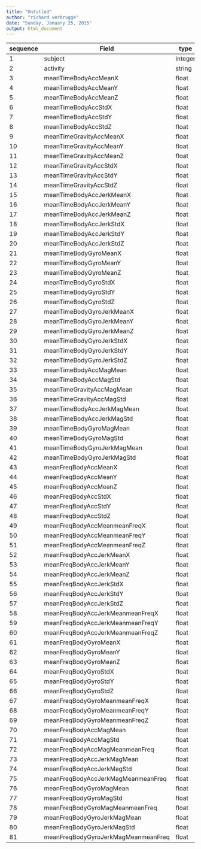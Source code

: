 ```yaml
---
title: "Untitled"
author: "richard verbrugge"
date: "Sunday, January 25, 2015"
output: html_document
---
```


| sequence | Field                               | type    |
|----------|-------------------------------------|---------|
| 1        | subject                             | integer |
| 2        | activity                            | string  |
| 3        | meanTimeBodyAccMeanX                | float   |
| 4        | meanTimeBodyAccMeanY                | float   |
| 5        | meanTimeBodyAccMeanZ                | float   |
| 6        | meanTimeBodyAccStdX                 | float   |
| 7        | meanTimeBodyAccStdY                 | float   |
| 8        | meanTimeBodyAccStdZ                 | float   |
| 9        | meanTimeGravityAccMeanX             | float   |
| 10       | meanTimeGravityAccMeanY             | float   |
| 11       | meanTimeGravityAccMeanZ             | float   |
| 12       | meanTimeGravityAccStdX              | float   |
| 13       | meanTimeGravityAccStdY              | float   |
| 14       | meanTimeGravityAccStdZ              | float   |
| 15       | meanTimeBodyAccJerkMeanX            | float   |
| 16       | meanTimeBodyAccJerkMeanY            | float   |
| 17       | meanTimeBodyAccJerkMeanZ            | float   |
| 18       | meanTimeBodyAccJerkStdX             | float   |
| 19       | meanTimeBodyAccJerkStdY             | float   |
| 20       | meanTimeBodyAccJerkStdZ             | float   |
| 21       | meanTimeBodyGyroMeanX               | float   |
| 22       | meanTimeBodyGyroMeanY               | float   |
| 23       | meanTimeBodyGyroMeanZ               | float   |
| 24       | meanTimeBodyGyroStdX                | float   |
| 25       | meanTimeBodyGyroStdY                | float   |
| 26       | meanTimeBodyGyroStdZ                | float   |
| 27       | meanTimeBodyGyroJerkMeanX           | float   |
| 28       | meanTimeBodyGyroJerkMeanY           | float   |
| 29       | meanTimeBodyGyroJerkMeanZ           | float   |
| 30       | meanTimeBodyGyroJerkStdX            | float   |
| 31       | meanTimeBodyGyroJerkStdY            | float   |
| 32       | meanTimeBodyGyroJerkStdZ            | float   |
| 33       | meanTimeBodyAccMagMean              | float   |
| 34       | meanTimeBodyAccMagStd               | float   |
| 35       | meanTimeGravityAccMagMean           | float   |
| 36       | meanTimeGravityAccMagStd            | float   |
| 37       | meanTimeBodyAccJerkMagMean          | float   |
| 38       | meanTimeBodyAccJerkMagStd           | float   |
| 39       | meanTimeBodyGyroMagMean             | float   |
| 40       | meanTimeBodyGyroMagStd              | float   |
| 41       | meanTimeBodyGyroJerkMagMean         | float   |
| 42       | meanTimeBodyGyroJerkMagStd          | float   |
| 43       | meanFreqBodyAccMeanX                | float   |
| 44       | meanFreqBodyAccMeanY                | float   |
| 45       | meanFreqBodyAccMeanZ                | float   |
| 46       | meanFreqBodyAccStdX                 | float   |
| 47       | meanFreqBodyAccStdY                 | float   |
| 48       | meanFreqBodyAccStdZ                 | float   |
| 49       | meanFreqBodyAccMeanmeanFreqX        | float   |
| 50       | meanFreqBodyAccMeanmeanFreqY        | float   |
| 51       | meanFreqBodyAccMeanmeanFreqZ        | float   |
| 52       | meanFreqBodyAccJerkMeanX            | float   |
| 53       | meanFreqBodyAccJerkMeanY            | float   |
| 54       | meanFreqBodyAccJerkMeanZ            | float   |
| 55       | meanFreqBodyAccJerkStdX             | float   |
| 56       | meanFreqBodyAccJerkStdY             | float   |
| 57       | meanFreqBodyAccJerkStdZ             | float   |
| 58       | meanFreqBodyAccJerkMeanmeanFreqX    | float   |
| 59       | meanFreqBodyAccJerkMeanmeanFreqY    | float   |
| 60       | meanFreqBodyAccJerkMeanmeanFreqZ    | float   |
| 61       | meanFreqBodyGyroMeanX               | float   |
| 62       | meanFreqBodyGyroMeanY               | float   |
| 63       | meanFreqBodyGyroMeanZ               | float   |
| 64       | meanFreqBodyGyroStdX                | float   |
| 65       | meanFreqBodyGyroStdY                | float   |
| 66       | meanFreqBodyGyroStdZ                | float   |
| 67       | meanFreqBodyGyroMeanmeanFreqX       | float   |
| 68       | meanFreqBodyGyroMeanmeanFreqY       | float   |
| 69       | meanFreqBodyGyroMeanmeanFreqZ       | float   |
| 70       | meanFreqBodyAccMagMean              | float   |
| 71       | meanFreqBodyAccMagStd               | float   |
| 72       | meanFreqBodyAccMagMeanmeanFreq      | float   |
| 73       | meanFreqBodyAccJerkMagMean          | float   |
| 74       | meanFreqBodyAccJerkMagStd           | float   |
| 75       | meanFreqBodyAccJerkMagMeanmeanFreq  | float   |
| 76       | meanFreqBodyGyroMagMean             | float   |
| 77       | meanFreqBodyGyroMagStd              | float   |
| 78       | meanFreqBodyGyroMagMeanmeanFreq     | float   |
| 79       | meanFreqBodyGyroJerkMagMean         | float   |
| 80       | meanFreqBodyGyroJerkMagStd          | float   |
| 81       | meanFreqBodyGyroJerkMagMeanmeanFreq | float   |